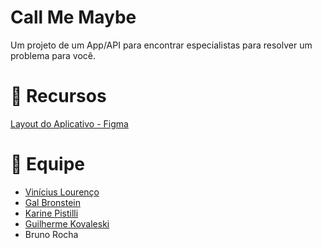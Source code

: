 # Call Me Maybe

Um projeto de um App/API para encontrar especialistas para resolver um problema para você.

# :book: Recursos

[Layout do Aplicativo - Figma](https://www.figma.com/file/6v5WTPJAbapaeGCVEpN0n6/Call-Me-Maybe?node-id=2%3A4703)

# :muscle: Equipe

- [Vinícius Lourenço](https://github.com/H4ad)
- [Gal Bronstein](https://github.com/Galota)
- [Karine Pistilli](https://github.com/KarinePistili)
- [Guilherme Kovaleski](https://github.com/GuilhermeKovaleski)
- Bruno Rocha
